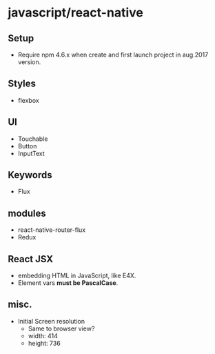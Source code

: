 # javascript/react-native

## Setup

* Require npm 4.6.x when create and first launch project in aug.2017 version.

## Styles

* flexbox

## UI

* Touchable
* Button
* InputText

## Keywords

* Flux

## modules

* react-native-router-flux
* Redux

## React JSX

* embedding HTML in JavaScript, like E4X.
* Element vars __must be PascalCase__.

## misc.

* Initial Screen resolution
    * Same to browser view?
    * width: 414
    * height: 736
